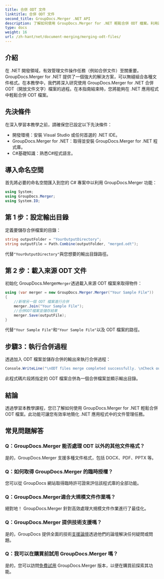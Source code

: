 ```yaml
---
title: 合併 ODT 文件
linktitle: 合併 ODT 文件
second_title: GroupDocs.Merger .NET API
description: 了解如何使用 GroupDocs.Merger for .NET 輕鬆合併 ODT 檔案。利用這個強大的庫增強您的文件管理能力。
type: docs
weight: 16
url: /zh-hant/net/document-merging/merging-odt-files/
---
```

## 介紹
在 .NET 開發領域，有效管理文件操作任務（例如合併文件）至關重要。 GroupDocs.Merger for .NET 提供了一個強大的解決方案，可以無縫組合各種文件格式。在本教學中，我們將深入研究使用 GroupDocs.Merger for .NET 合併 ODT（開放文件文字）檔案的過程。在本指南結束時，您將能夠在 .NET 應用程式中輕鬆合併 ODT 檔案。
## 先決條件
在深入學習本教學之前，請確保您已設定以下先決條件：
- 開發環境：安裝 Visual Studio 或任何首選的 .NET IDE。
- GroupDocs.Merger for .NET：取得並安裝 GroupDocs.Merger for .NET 程式庫。
- C#基礎知識：熟悉C#程式語言。

## 導入命名空間
首先將必要的命名空間匯入到您的 C# 專案中以利用 GroupDocs.Merger 功能：
```csharp
using System; 
using GroupDocs.Merger;
using System.IO;
```
## 第 1 步：設定輸出目錄
定義要儲存合併檔案的目錄：
```csharp
string outputFolder = "YourOutputDirectory";
string outputFile = Path.Combine(outputFolder, "merged.odt");
```
代替`"YourOutputDirectory"`與您想要的輸出目錄路徑。
## 第 2 步：載入來源 ODT 文件
初始化 GroupDocs.Merger`Merger`透過載入來源 ODT 檔案來取得物件：
```csharp
using (var merger = new GroupDocs.Merger.Merger("Your Sample File"))
{
    //新增另一個 ODT 檔案進行合併
    merger.Join("Your Sample File");
    //合併ODT檔案並儲存結果
    merger.Save(outputFile);
}
```
代替`"Your Sample File"`和`"Your Sample File"`以及 ODT 檔案的路徑。
## 步驟3：執行合併過程
透過加入 ODT 檔案並儲存合併的輸出來執行合併過程：
```csharp
Console.WriteLine("\nODT files merge completed successfully. \nCheck output in {0}", outputFolder);
```
此程式碼片段將指定的 ODT 檔案合併為一個合併檔案並顯示輸出目錄。

## 結論
透過學習本教學課程，您已了解如何使用 GroupDocs.Merger for .NET 輕鬆合併 ODT 檔案。此功能可讓您有效率地簡化 .NET 應用程式中的文件管理任務。

## 常見問題解答
### Q：GroupDocs.Merger 能否處理 ODT 以外的其他文件格式？
是的，GroupDocs.Merger 支援多種文件格式，包括 DOCX、PDF、PPTX 等。
### Q：如何取得 GroupDocs.Merger 的臨時授權？
您可以從 GroupDocs 網站取得臨時許可證來評估該程式庫的全部功能。
### Q：GroupDocs.Merger適合大規模文件作業嗎？
絕對地！ GroupDocs.Merger 針對高效處理大規模文件作業進行了最佳化。
### Q：GroupDocs.Merger 提供技術支援嗎？
是的，GroupDocs 提供全面的技術[支援論壇](https://forum.groupdocs.com/c/merger/32)透過他們的論壇解決任何疑問或問題。
### Q：我可以在購買前試用 GroupDocs.Merger 嗎？
是的，您可以訪問[免費試用](https://releases.groupdocs.com/) GroupDocs.Merger 版本，以便在購買前探索其功能。